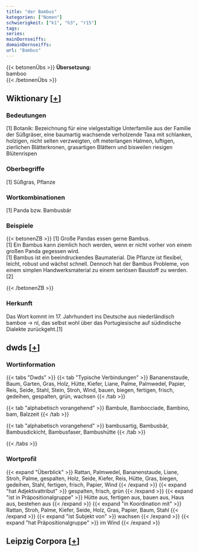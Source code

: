 ```yaml
---
title: "der Bambus"
kategorien: ["Nomen"]
schwierigkeit: ["k1", "h3", "r15"]
tags:
series:
mainDornseiffs:
domainDornseiffs:
url: "Bambus"
---
```


{{< betonenÜbs >}}
**Übersetzung:**  
bamboo  
{{< /betonenÜbs >}}

## Wiktionary [[+](https://de.wiktionary.org/wiki/Bambus)]

### Bedeutungen
[1] Botanik: Bezeichnung für eine vielgestaltige Unterfamilie aus der Familie der Süßgräser, eine baumartig wachsende verholzende Taxa mit schlanken, holzigen, nicht selten verzweigten, oft meterlangen Halmen, luftigen, zierlichen Blätterkronen, grasartigen Blättern und bisweilen riesigen Blütenrispen  

### Oberbegriffe
[1] Süßgras, Pflanze  

### Wortkombinationen
[1] Panda bzw. Bambusbär  

### Beispiele
{{< betonenZB >}}
[1] Große Pandas essen gerne Bambus.  
[1] Ein Bambus kann ziemlich hoch werden, wenn er nicht vorher von einem großen Panda gegessen wird.  
[1] Bambus ist ein beeindruckendes Baumaterial. Die Pflanze ist flexibel, leicht, robust und wächst schnell. Dennoch hat der Bambus Probleme, von einem simplen Handwerksmaterial zu einem seriösen Baustoff zu werden.[2]  

{{< /betonenZB >}}
### Herkunft
Das Wort kommt im 17. Jahrhundert ins Deutsche aus niederländisch bamboe → nl, das selbst wohl über das Portugiesische auf südindische Dialekte zurückgeht.[1]  



## dwds [[+](https://www.dwds.de/wb/Bambus)]

### Wortinformation
{{< tabs "Dwds" >}}
{{< tab "Typische Verbindungen" >}}
Bananenstaude, Baum, Garten, Gras, Holz, Hütte, Kiefer, Liane, Palme, Palmwedel, Papier, Reis, Seide, Stahl, Stein, Stroh, Wind, bauen, biegen, fertigen, frisch, gedeihen, gespalten, grün, wachsen
{{< /tab >}}

{{< tab "alphabetisch vorangehend" >}}
Bambule, Bambocciade, Bambino, bam, Balzzeit
{{< /tab >}}

{{< tab "alphabetisch vorangehend" >}}
bambusartig, Bambusbär, Bambusdickicht, Bambusfaser, Bambushütte
{{< /tab >}}

{{< /tabs >}}

### Wortprofil
{{< expand "Überblick" >}} Rattan, Palmwedel, Bananenstaude, Liane, Stroh, Palme, gespalten, Holz, Seide, Kiefer, Reis, Hütte, Gras, biegen, gedeihen, Stahl, fertigen, frisch, Papier, Wind {{< /expand >}}
{{< expand "hat Adjektivattribut" >}} gespalten, frisch, grün {{< /expand >}}
{{< expand "ist in Präpositionalgruppe" >}} Hütte aus, fertigen aus, bauen aus, Haus aus, bestehen aus {{< /expand >}}
{{< expand "in Koordination mit" >}} Rattan, Stroh, Palme, Kiefer, Seide, Holz, Gras, Papier, Baum, Stahl {{< /expand >}}
{{< expand "ist Subjekt von" >}} wachsen {{< /expand >}}
{{< expand "hat Präpositionalgruppe" >}} im Wind {{< /expand >}}

## Leipzig Corpora [[+](https://corpora.uni-leipzig.de/en/res?word=Bambus&corpusId=deu_newscrawl-public_2018)]

